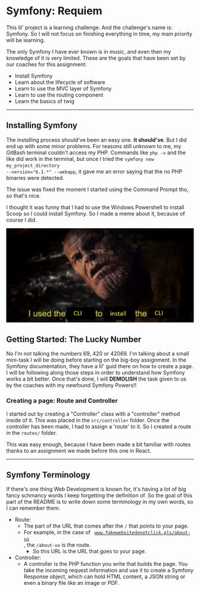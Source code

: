 # Symfony: Requiem
This lil' project is a learning challenge.
And the challenge's name is: Symfony.
So I will not focus on finishing everything in time, my main priority will be learning.

The only Symfony I have ever known is in music, and even then my knowledge of it is very limited.
These are the goals that have been set by our coaches for this assignment:

* Install Symfony
* Learn about the lifecycle of software
* Learn to use the MVC layer of Symfony
* Learn to use the routing component
* Learn the basics of twig

---

## Installing Symfony
The installing process should've been an easy one. **It should've**. 
But I did end up with some minor problems.
For reasons still unknown to me, my GitBash terminal couldn't access my PHP.
Commands like <code>php -v</code> and the like did work in the terminal, but once I tried the <code>symfony new my_project_directory --version="6.1.*" --webapp</code>, it gave me an error saying that the no PHP binaries were detected.

The issue was fixed the moment I started using the Command Prompt tho, so that's nice.

I thought it was funny that I had to use the Windows Powershell to install Scoop so I could install Symfony.
So I made a meme about it, because of course I did.

![cli-meme](readme-images/cli.png)

## Getting Started: The Lucky Number
No I'm not talking the numbers 69, 420 or 42069.
I'm talking about a small mini-task I will be doing before starting on the big-boy assignment.
In the Symfony documentation, they have a lil' guid there on how to create a page.
I will be following along those steps in order to understand how Symfony works a bit better.
Once that's done, I will **DEMOLISH** the task given to us by the coaches with my newfound Symfony Powers!!

### Creating a page: Route and Controller
I started out by creating a "Controller" class with a "controller" method inside of it.
This was placed in the <code>src/controller</code> folder.
Once the controller has been made, I had to assign a 'route' to it.
So I created a route in the <code>routes/</code> folder.

This was easy enough, because I have been made a bit familiar with routes thanks to an assignment we made before this one in React.

---

## Symfony Terminology
If there's one thing Web Development is known for, it's having a lot of big fancy schmancy words I keep forgetting the definition of.
So the goal of this part of the README is to write down some terminology in my own words, so I can remember them.

* Route:
  * The part of the URL that comes after the <code>/</code> that points to your page.
  * For example, in the case of <code> www.fakewebsitedonotclick.pls/about-us </code>, the <code>/about-us</code> is the route.
    * So this URL is the URL that goes to your page.
* Controller:
  * A controller is the PHP function you write that builds the page.
  You take the incoming request information and use it to create a Symfony Response object, which can hold HTML content, a JSON string or even a binary file like an image or PDF.
